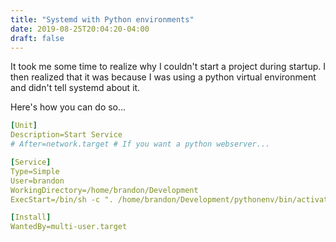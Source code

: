 ```yaml
---
title: "Systemd with Python environments"
date: 2019-08-25T20:04:20-04:00
draft: false
---
```


It took me some time to realize why I couldn't start a project during startup. I then realized that it was because I was using a python virtual environment and didn't tell systemd about it. 

Here's how you can do so...

```yaml
[Unit]
Description=Start Service
# After=network.target # If you want a python webserver...

[Service]
Type=Simple
User=brandon
WorkingDirectory=/home/brandon/Development
ExecStart=/bin/sh -c ". /home/brandon/Development/pythonenv/bin/activate; /home/brandon/Development/start"

[Install]
WantedBy=multi-user.target
```





